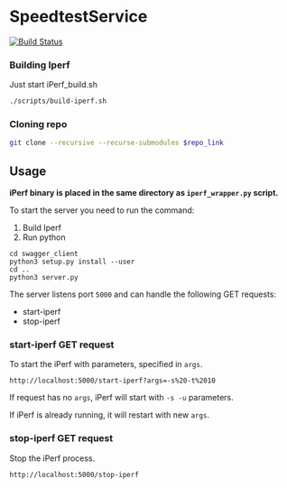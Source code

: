 # SpeedtestService

[![Build Status](https://github.com/SkoltechSummerCamp/SpeedtestService/workflows/Build%20docker%20image/badge.svg)](https://github.com/SkoltechSummerCamp/SpeedtestService/actions)

### Building Iperf

Just start iPerf_build.sh

```bash
./scripts/build-iperf.sh
```

### Cloning repo

```bash
git clone --recursive --recurse-submodules $repo_link
```


## Usage

**iPerf binary is placed in the same directory as `iperf_wrapper.py` script.**



To start the server you need to run the command:

1. Build Iperf
2. Run python

```
cd swagger_client
python3 setup.py install --user
cd ..
python3 server.py 
```

The server listens port `5000` and can handle the following GET requests:

* start-iperf
* stop-iperf

### start-iperf GET request
To start the iPerf with parameters, specified in `args`.

```
http://localhost:5000/start-iperf?args=-s%20-t%2010
```

If request has no `args`, iPerf will start with `-s -u` parameters.

If iPerf is already running, it will restart with new `args`. 

### stop-iperf GET request
Stop the iPerf process.

```
http://localhost:5000/stop-iperf
```